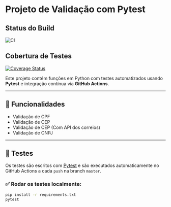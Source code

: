 # Projeto de Validação com Pytest

## Status do Build

![CI](https://github.com/dougsfelipe/unit_test_service/actions/workflows/python-tests.yml/badge.svg)

## Cobertura de Testes

[![Coverage Status](https://coveralls.io/repos/github/dougsfelipe/unit_test_service/badge.svg?branch=master)](https://coveralls.io/github/dougsfelipe/unit_test_service?branch=master)


Este projeto contém funções em Python com testes automatizados usando **Pytest** e integração contínua via **GitHub Actions**.

---

## 🚀 Funcionalidades

- Validação de CPF
- Validação de CEP
- Validação de CEP (Com API dos correios)
- Validação de CNPJ 

---

## 🧪 Testes

Os testes são escritos com [Pytest](https://docs.pytest.org/) e são executados automaticamente no GitHub Actions a cada `push` na branch `master`.

### ✅ Rodar os testes localmente:

```bash
pip install -r requirements.txt
pytest 
